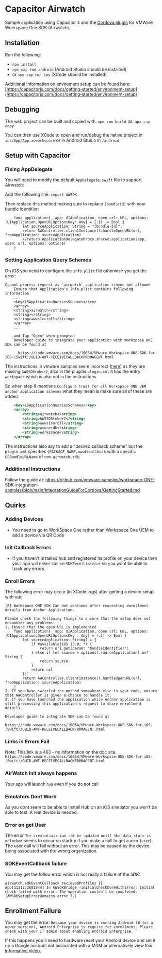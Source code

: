 # Capacitor Airwatch

Sample application using Capacitor 4 and the [Cordova plugin](https://www.npmjs.com/package/airwatch-sdk-plugin) for VMWare Workspace One SDK (Airwatch).

## Installation

Run the following:
- `npm install`
- `npx cap run android` (Android Studio should be installed)
- or `npx cap run ios` (XCode should be installed)

Additional information on enviroment setup can be found here:
[https://capacitorjs.com/docs/getting-started/environment-setup](https://capacitorjs.com/docs/getting-started/environment-setup)

## Debugging
The web project can be built and copied with:
`npm run build && npx cap copy`

You can then use XCode to open and run/debug the native project in `ios/App/App.xcworkspace` or in Android Studio in `/android`

## Setup with Capacitor
### Fixing AppDelegate
You will need to modify the default `AppDelegate.swift` file to support Airwatch:

Add the following line:
`import AWSDK`

Then replace this method making sure to replace `[bundleid]` with your bundle identifier:
```
    func application(_ app: UIApplication, open url: URL, options: [UIApplication.OpenURLOptionsKey: Any] = [:]) -> Bool {
        let sourceApplication: String = "[bundle-id]";
        return AWController.clientInstance().handleOpenURL(url, fromApplication: sourceApplication)
        //return ApplicationDelegateProxy.shared.application(app, open: url, options: options)
    }
```

### Setting Application Query Schemes
On iOS you need to configure the `info.plist` file otherwise you get the error:
```
Cannot process request as `airwatch` application scheme not allowed
    Ensure that Application's Info.plist contains following information
    ...
    <key>LSApplicationQueriesSchemes</key>
    <array>
    <string>airwatch</string>
    <string></string>
    <string>awws1enroll</string>
    </array>
    ...
    
    and Tap "Open" when prompted
    Developer guide to integrate your application with Workspace ONE SDK can be found at

      https://code.vmware.com/docs/10054/VMware-Workspace-ONE-SDK-for-iOS-(Swift)/GUID-AWT-RECEIVECALLBACKFROMAGENT.html
```

The instructions in vmware samples seem incorrect ([here](https://github.com/vmware-samples/workspace-ONE-SDK-integration-samples/blob/main/IntegrationGuideForCordova/GettingStarted.md)) as they are missing `AWSSOBroker2`, also in the plugins `plugin.xml` it has the entry `workspace` which is also not in the instructions.

So when step 8 mentions `Configure trust for all Workspace ONE UEM anchor application schemes` what they mean is make sure all of these are added:
``` xml
	<key>LSApplicationQueriesSchemes</key>
	<array>
		<string>airwatch</string>
		<string>AWSSOBroker2</string>
		<string>awws1enroll</string>
		<string>wsonesdk</string>
		<string>workspace</string>
	</array>
```

The instructions also say to add a "desired callback scheme" but the `plugin.xml` specifies `$PACKAGE_NAME.awsdkcallback` with a specific `CFBundleURLName` of `com.airwatch.sdk`.

### Additional Instructions
Follow the guide at:
https://github.com/vmware-samples/workspace-ONE-SDK-integration-samples/blob/main/IntegrationGuideForCordova/GettingStarted.md

## Quirks
### Adding Devices
- You need to go to WorkSpace One rather than Workspace One UEM to add a device via QR Code

### Init Callback Errors
- If you haven't installed hub and registered its profile on your device then your app will never call `setSDKEventListener` so you wont be able to track any errors.

### Enroll Errors
The following error may occur (in XCode logs) after getting a device setup with `Hub`:
```
[E] Workspace ONE SDK Can not continue after requesting enrollment details from Anchor Application.

Please check the following things to ensure that the setup does not encounter any problems.
1. Ensure that the open URL is implemented
    func application(_ app: UIApplication, open url: URL, options: [UIApplication.OpenURLOptionsKey : Any] = [:]) -> Bool {
        let sourceApplication: String? = {
            if #available(iOS 13.0, *) {
                return url.get(param: "bundleIdentifier")
            } else if let source = options[.sourceApplication] as? String {
                return source
            }
            return nil
        }()
        return AWController.clientInstance().handleOpenURL(url, fromApplication: sourceApplication)
    }
2. If you have swizzled the method somewhere else in your code, ensure that AWController is given a chance to handle it.
3. If you have launched the application while Anchor application is still processing this application's request to share enrollment details.

Developer guide to integrate SDK can be found at

https://code.vmware.com/docs/10054/VMware-Workspace-ONE-SDK-for-iOS-(Swift)/GUID-AWT-RECEIVECALLBACKFROMAGENT.html
```

### Links in Errors Fail
Note: This link is a 403 - no information on the doc site.
`https://code.vmware.com/docs/10054/VMware-Workspace-ONE-SDK-for-iOS-(Swift)/GUID-AWT-RECEIVECALLBACKFROMAGENT.html`

### AirWatch Init always happens
Your app will launch `hub` even if you do not call 

### Emulators Dont Work
As you dont seem to be able to install Hub on an iOS simulator you won't be able to test. A real device is needed.


### Error on get User
The error `The credentials can not be updated until the data store is unlocked` seems to occur on startup if you make a call to get a user (`user`). The user call will fail without an error. This may be caused by the device being associated with the wrong organization.

### SDKEventCallback failure
You may get the follow error which is not really a failure of the SDK:
```
airwatch.sdkEventCallback recievedProfiles {}
App[11312:2681944] In AWSDKBridge -initialCheckDoneWithError: Initial check failed with error: The operation couldn’t be completed. (AWSDKSetupErrorDomains error 7.)
```
## Enrollment Failure
You may get the error:
`Because your device is running Android 10 (or a newer version), Android Enterprise is require for enrollment. Please check with your IT admin about enabling Android Enterprise.`

If this happens you'll need to hardware reset your Android device and set it up a Google account not associated with a MDM or alternatively view this [informative video](https://www.youtube.com/watch?v=hFZFjoX2cGg).